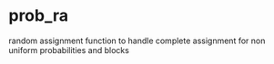 # prob_ra
random assignment function to handle complete assignment for non uniform probabilities and blocks
